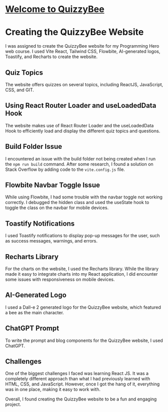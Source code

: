 # [Welcome to QuizzyBee](https://quizzy-bee-by-abdullah.netlify.app/)
# Creating the QuizzyBee Website
I was assigned to create the QuizzyBee website for my Programming Hero web course. I used Vite React, Tailwind CSS, Flowbite, AI-generated logos, Toastify, and Recharts to create the website. 

## Quiz Topics
The website offers quizzes on several topics, including ReactJS, JavaScript, CSS, and GIT.

## Using React Router Loader and useLoadedData Hook
The website makes use of React Router Loader and the useLoadedData Hook to efficiently load and display the different quiz topics and questions.

## Build Folder Issue
I encountered an issue with the build folder not being created when I run the `npm run build` command. After some research, I found a solution on Stack Overflow by adding code to the `vite.config.js` file.

## Flowbite Navbar Toggle Issue
While using Flowbite, I had some trouble with the navbar toggle not working correctly. I debugged the hidden class and used the useState hook to toggle the class on the navbar for mobile devices.

## Toastify Notifications
I used Toastify notifications to display pop-up messages for the user, such as success messages, warnings, and errors.

## Recharts Library
For the charts on the website, I used the Recharts library. While the library made it easy to integrate charts into my React application, I did encounter some issues with responsiveness on mobile devices.

## AI-Generated Logo
I used a Dall-e 2 generated logo for the QuizzyBee website, which featured a bee as the main character.

## ChatGPT Prompt
To write the prompt and blog components for the QuizzyBee website, I used ChatGPT.

## Challenges
One of the biggest challenges I faced was learning React JS. It was a completely different approach than what I had previously learned with HTML, CSS, and JavaScript. However, once I got the hang of it, everything was in one place, making it easy to work with.

Overall, I found creating the QuizzyBee website to be a fun and engaging project.